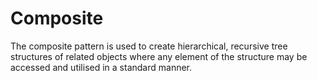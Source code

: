 # Composite
The composite pattern is used to create hierarchical, recursive tree structures of related objects where any element of the structure may be accessed and utilised in a standard manner.
